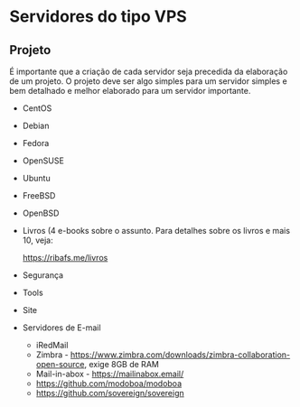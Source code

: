 # Servidores do tipo VPS

## Projeto

É importante que a criação de cada servidor seja precedida da elaboração de um projeto. O projeto deve ser algo simples para um servidor simples e bem detalhado e melhor elaborado para um servidor importante.

- CentOS
- Debian
- Fedora
- OpenSUSE
- Ubuntu

- FreeBSD
- OpenBSD

- Livros (4 e-books sobre o assunto. Para detalhes sobre os livros e mais 10, veja:

    https://ribafs.me/livros

- Segurança
- Tools
- Site

- Servidores de E-mail

	- iRedMail
	- Zimbra - https://www.zimbra.com/downloads/zimbra-collaboration-open-source, exige 8GB de RAM
    - Mail-in-abox - https://mailinabox.email/
    - https://github.com/modoboa/modoboa
    - https://github.com/sovereign/sovereign


